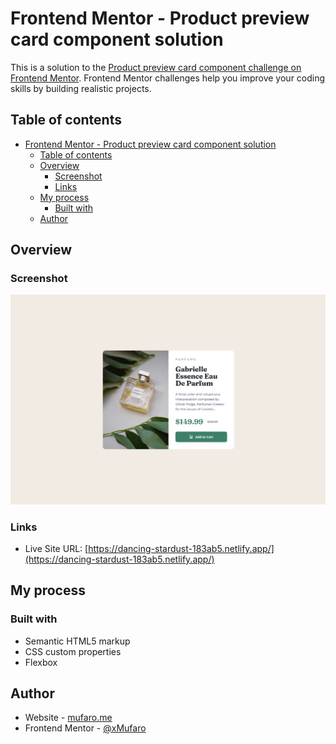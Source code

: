 # Frontend Mentor - Product preview card component solution

This is a solution to the [Product preview card component challenge on Frontend Mentor](https://www.frontendmentor.io/challenges/product-preview-card-component-GO7UmttRfa). Frontend Mentor challenges help you improve your coding skills by building realistic projects. 

## Table of contents

- [Frontend Mentor - Product preview card component solution](#frontend-mentor---product-preview-card-component-solution)
  - [Table of contents](#table-of-contents)
  - [Overview](#overview)
    - [Screenshot](#screenshot)
    - [Links](#links)
  - [My process](#my-process)
    - [Built with](#built-with)
  - [Author](#author)


## Overview

### Screenshot

![screenshot](./screenshot.png)


### Links

- Live Site URL: [https://dancing-stardust-183ab5.netlify.app/](https://dancing-stardust-183ab5.netlify.app/)

## My process

### Built with

- Semantic HTML5 markup
- CSS custom properties
- Flexbox

## Author

- Website - [mufaro.me](https://mufaro.me)
- Frontend Mentor - [@xMufaro](https://www.frontendmentor.io/profile/xMufaro)
